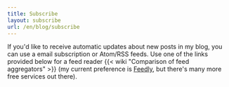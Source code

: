 ```yaml
---
title: Subscribe
layout: subscribe
url: /en/blog/subscribe
---
```


If you'd like to receive automatic updates about new posts in my blog, you can use a email subscription or Atom/RSS feeds. Use one of the links provided below for a feed reader {{< wiki "Comparison of feed aggregators" >}} (my current preference is [Feedly](https://feedly.com/), but there's many more free services out there).

